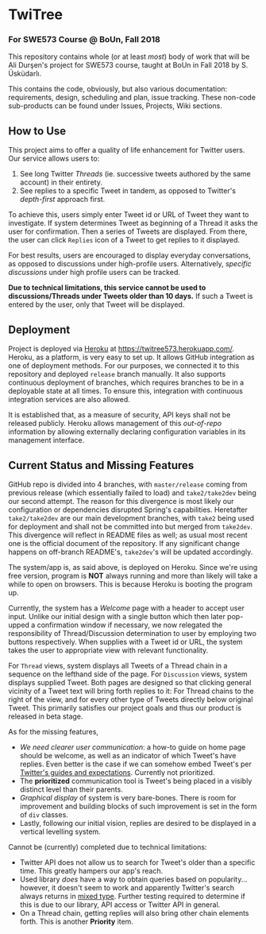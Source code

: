 # TwiTree
### For SWE573 Course @ BoUn, Fall 2018

This repository contains whole (or at least *most*) body of work that will be Ali Durşen's project for SWE573 course,
taught at BoUn in Fall 2018 by S. Üsküdarlı.

This contains the code, obviously, but also various documentation: requirements, design,
scheduling and plan, issue tracking. These non-code sub-products can be found under Issues, Projects, Wiki sections.

## How to Use

This project aims to offer a quality of life enhancement for Twitter users. Our service allows users to:
1. See long Twitter _Threads_ (ie. successive tweets authored by the same account) in their entirety.
1. See replies to a specific Tweet in tandem, as opposed to Twitter's _depth-first_ approach first.

To achieve this, users simply enter Tweet id or URL of Tweet they want to investigate. If system determines Tweet as
beginning of a Thread it asks the user for confirmation. Then a series of Tweets are displayed. From there, the user can
click `Replies` icon of a Tweet to get replies to it displayed.

For best results, users are encouraged to display everyday conversations, as opposed to discussions under high-profile
users. Alternatively, _specific discussions_ under high profile users can be tracked.

**Due to technical limitations, this service cannot be used to discussions/Threads under Tweets older than 10 days.**
If such a Tweet is entered by the user, only that Tweet will be displayed.

## Deployment

Project is deployed via [Heroku](www.heroku.com) at https://twitree573.herokuapp.com/. Heroku, as a platform, is very easy
to set up. It allows GitHub integration as one of deployment methods. For our purposes, we connected it to this repository
and deployed `release` branch manually. It also supports continuous deployment of branches, which requires branches to
be in a deployable state at all times. To ensure this, integration with continuous integration services are also allowed.

It is established that, as a measure of security, API keys shall not be released publicly. Heroku allows management of
this _out-of-repo_ information by allowing externally declaring configuration variables in its management interface.

## Current Status and Missing Features

GitHub repo is divided into 4 branches, with `master/release` coming from previous release (which essentially failed to load)
and `take2/take2dev` being our second attempt. The reason for this divergence is most likely our configuration or dependencies
disrupted Spring's capabilities. Heretafter `take2/take2dev` are our main development branches, with `take2` being used for
deployment and shall not be committed into but merged from `take2dev`. This divergence will reflect in README files as well;
as usual most recent one is the official document of the repository. If any significant change happens on off-branch README's,
`take2dev`'s will be updated accordingly.

The system/app is, as said above, is deployed on Heroku. Since we're using free version, program is **NOT** always running and
more than likely will take a while to open on browsers. This is because Heroku is booting the program up.

Currently, the system has a _Welcome_ page with a header to accept user input. Unlike our initial design with a single button
which then later pop-upped a confirmation window if necessary, we now relegated the responsibility of Thread/Discussion
determination to user by employing two buttons respectively. When supplies with a Tweet id or URL, the system takes the user
to appropriate view with relevant functionality.

For `Thread` views, system displays all Tweets of a Thread chain in a sequence on the lefthand side of the page.
For `Discussion` views, system displays supplied Tweet. Both pages are designed so that clicking general vicinity of a Tweet
text will bring forth replies to it: For Thread chains to the right of the view, and for every other type of Tweets directly
below original Tweet. This primarily satisfies our project goals and thus our product is released in beta stage. 

As for the missing features,
* *We need clearer user communication*: a how-to guide on home page should be welcome, as well as an indicator of which
Tweet's have replies. Even better is the case if we can somehow embed Tweet's per
[Twitter's guides and expectations](https://developer.twitter.com/en/docs/twitter-for-websites/embedded-tweets/overview.html).
Currently not prioritized.
* The **prioritized** communication tool is Tweet's being placed in a visibly distinct level than their parents.
* *Graphical display* of system is very bare-bones. There is room for improvement and building blocks of such improvement is
set in the form of `div` classes.
* Lastly, following our initial vision, replies are desired to be displayed in a vertical levelling system.

Cannot be (currently) completed due to technical limitations:
* Twitter API does not allow us to search for Tweet's older than a specific time. This greatly hampers our app's reach.
* Used library *does* have a way to obtain queries based on popularity... however, it doesn't seem to work and apparently
Twitter's search always returns in
[mixed type](https://developer.twitter.com/en/docs/tweets/search/api-reference/get-search-tweets). Further testing required
to determine if this is due to our library, API access or Twitter API in general.
* On a Thread chain, getting replies will also bring other chain elements forth. This is another **Priority** item.
